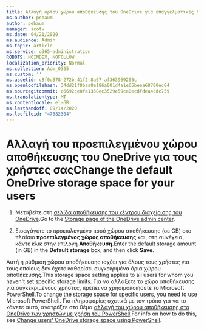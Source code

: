 ```yaml
---
title: Αλλαγή ορίου χώρου αποθήκευσης του OneDrive για επαγγελματικές δραστηριότητες
ms.author: pebaum
author: pebaum
manager: scotv
ms.date: 04/21/2020
ms.audience: Admin
ms.topic: article
ms.service: o365-administration
ROBOTS: NOINDEX, NOFOLLOW
localization_priority: Normal
ms.collection: Adm_O365
ms.custom: ''
ms.assetid: c8f0d578-272b-41f2-8a67-af363969203c
ms.openlocfilehash: 34dd21f8baa8e186a001d4a1e65beea68700ec04
ms.sourcegitcommit: c6692ce0fa1358ec3529e59ca0ecdfdea4cdc759
ms.translationtype: MT
ms.contentlocale: el-GR
ms.lasthandoff: 09/14/2020
ms.locfileid: "47682304"
---
```

# <a name="change-the-default-onedrive-storage-space-for-your-users"></a><span data-ttu-id="3e39a-102">Αλλαγή του προεπιλεγμένου χώρου αποθήκευσης του OneDrive για τους χρήστες σας</span><span class="sxs-lookup"><span data-stu-id="3e39a-102">Change the default OneDrive storage space for your users</span></span>

1. <span data-ttu-id="3e39a-103">Μεταβείτε στη [σελίδα αποθήκευσης του κέντρου διαχείρισης του OneDrive](https://admin.onedrive.com/?v=StorageSettings).</span><span class="sxs-lookup"><span data-stu-id="3e39a-103">Go to the [Storage page of the OneDrive admin center](https://admin.onedrive.com/?v=StorageSettings).</span></span>
    
2. <span data-ttu-id="3e39a-104">Εισαγάγετε το προεπιλεγμένο ποσό χώρου αποθήκευσης (σε GB) στο πλαίσιο **προεπιλεγμένος χώρος αποθήκευσης** και, στη συνέχεια, κάντε κλικ στην επιλογή **Αποθήκευση**.</span><span class="sxs-lookup"><span data-stu-id="3e39a-104">Enter the default storage amount (in GB) in the **Default storage** box, and then click **Save**.</span></span>
    
<span data-ttu-id="3e39a-105">Αυτή η ρύθμιση χώρου αποθήκευσης ισχύει για όλους τους χρήστες για τους οποίους δεν έχετε καθορίσει συγκεκριμένα όρια χώρου αποθήκευσης.</span><span class="sxs-lookup"><span data-stu-id="3e39a-105">This storage space setting applies to all users for whom you haven't set specific storage limits.</span></span> <span data-ttu-id="3e39a-106">Για να αλλάξετε το χώρο αποθήκευσης για συγκεκριμένους χρήστες, πρέπει να χρησιμοποιήσετε το Microsoft PowerShell.</span><span class="sxs-lookup"><span data-stu-id="3e39a-106">To change the storage space for specific users, you need to use Microsoft PowerShell.</span></span> <span data-ttu-id="3e39a-107">Για πληροφορίες σχετικά με τον τρόπο για να το κάνετε αυτό, ανατρέξτε στο θέμα [αλλαγή του χώρου αποθήκευσης στο OneDrive των χρηστών με χρήση του PowerShell](https://go.microsoft.com/fwlink/?linkid=866402).</span><span class="sxs-lookup"><span data-stu-id="3e39a-107">For info on how to do this, see [Change users' OneDrive storage space using PowerShell](https://go.microsoft.com/fwlink/?linkid=866402).</span></span>
  

